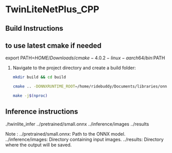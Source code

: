 # TwinLiteNetPlus_CPP

## Build Instructions

## to use latest cmake if needed
export PATH=$HOME/Downloads/cmake-4.0.2-linux-aarch64/bin:$PATH

1. Navigate to the project directory and create a build folder:
   ```bash
   mkdir build && cd build

   cmake .. -DONNXRUNTIME_ROOT=/home/ridebuddy/Documents/libraries/onnxruntime-linux-x64-1.21.0

   make -j$(nproc)

## Inference instructions
./twinlite_infer ../pretrained/small.onnx ../inference/images ../results 

Note :
../pretrained/small.onnx: Path to the ONNX model.
../inference/images: Directory containing input images.
../results: Directory where the output will be saved.